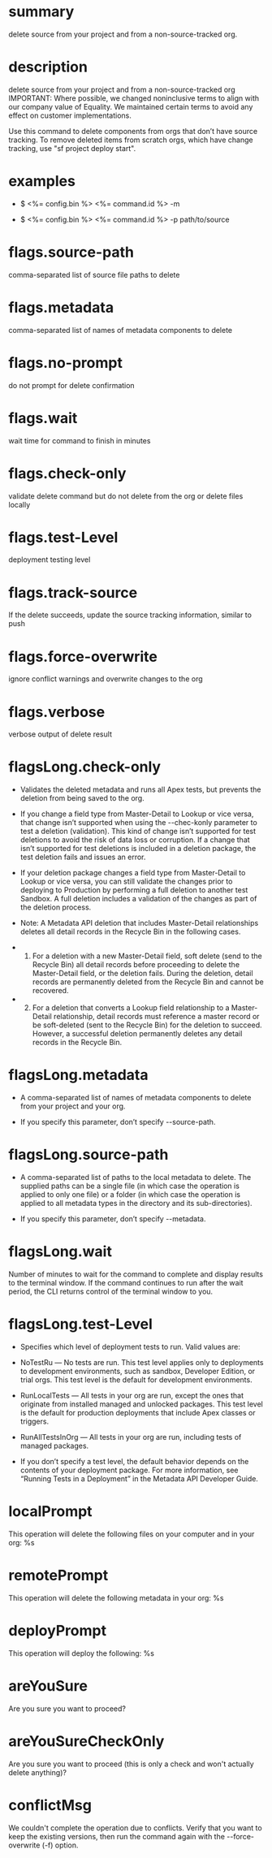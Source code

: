 # summary

delete source from your project and from a non-source-tracked org.

# description

delete source from your project and from a non-source-tracked org
IMPORTANT: Where possible, we changed noninclusive terms to align with our company value of Equality. We maintained certain terms to avoid any effect on customer implementations.

Use this command to delete components from orgs that don’t have source tracking.
To remove deleted items from scratch orgs, which have change tracking, use "sf project deploy start".

# examples

- $ <%= config.bin %> <%= command.id %> -m <metadata>

- $ <%= config.bin %> <%= command.id %> -p path/to/source

# flags.source-path

comma-separated list of source file paths to delete

# flags.metadata

comma-separated list of names of metadata components to delete

# flags.no-prompt

do not prompt for delete confirmation

# flags.wait

wait time for command to finish in minutes

# flags.check-only

validate delete command but do not delete from the org or delete files locally

# flags.test-Level

deployment testing level

# flags.track-source

If the delete succeeds, update the source tracking information, similar to push

# flags.force-overwrite

ignore conflict warnings and overwrite changes to the org

# flags.verbose

verbose output of delete result

# flagsLong.check-only

- Validates the deleted metadata and runs all Apex tests, but prevents the deletion from being saved to the org.

- If you change a field type from Master-Detail to Lookup or vice versa, that change isn’t supported when using the --chec-konly parameter to test a deletion (validation). This kind of change isn’t supported for test deletions to avoid the risk of data loss or corruption. If a change that isn’t supported for test deletions is included in a deletion package, the test deletion fails and issues an error.

- If your deletion package changes a field type from Master-Detail to Lookup or vice versa, you can still validate the changes prior to deploying to Production by performing a full deletion to another test Sandbox. A full deletion includes a validation of the changes as part of the deletion process.

- Note: A Metadata API deletion that includes Master-Detail relationships deletes all detail records in the Recycle Bin in the following cases.

- 1. For a deletion with a new Master-Detail field, soft delete (send to the Recycle Bin) all detail records before proceeding to delete the Master-Detail field, or the deletion fails. During the deletion, detail records are permanently deleted from the Recycle Bin and cannot be recovered.

- 2. For a deletion that converts a Lookup field relationship to a Master-Detail relationship, detail records must reference a master record or be soft-deleted (sent to the Recycle Bin) for the deletion to succeed. However, a successful deletion permanently deletes any detail records in the Recycle Bin.

# flagsLong.metadata

- A comma-separated list of names of metadata components to delete from your project and your org.

- If you specify this parameter, don’t specify --source-path.

# flagsLong.source-path

- A comma-separated list of paths to the local metadata to delete. The supplied paths can be a single file (in which case the operation is applied to only one file) or a folder (in which case the operation is applied to all metadata types in the directory and its sub-directories).

- If you specify this parameter, don’t specify --metadata.

# flagsLong.wait

Number of minutes to wait for the command to complete and display results to the terminal window. If the command continues to run after the wait period, the CLI returns control of the terminal window to you.

# flagsLong.test-Level

- Specifies which level of deployment tests to run. Valid values are:

- NoTestRu — No tests are run. This test level applies only to deployments to development environments, such as sandbox, Developer Edition, or trial orgs. This test level is the default for development environments.

- RunLocalTests — All tests in your org are run, except the ones that originate from installed managed and unlocked packages. This test level is the default for production deployments that include Apex classes or triggers.

- RunAllTestsInOrg — All tests in your org are run, including tests of managed packages.

- If you don’t specify a test level, the default behavior depends on the contents of your deployment package. For more information, see “Running Tests in a Deployment” in the Metadata API Developer Guide.

# localPrompt

This operation will delete the following files on your computer and in your org:
%s

# remotePrompt

This operation will delete the following metadata in your org:
%s

# deployPrompt

This operation will deploy the following:
%s

# areYouSure

Are you sure you want to proceed?

# areYouSureCheckOnly

Are you sure you want to proceed (this is only a check and won't actually delete anything)?

# conflictMsg

We couldn't complete the operation due to conflicts. Verify that you want to keep the existing versions, then run the command again with the --force-overwrite (-f) option.
